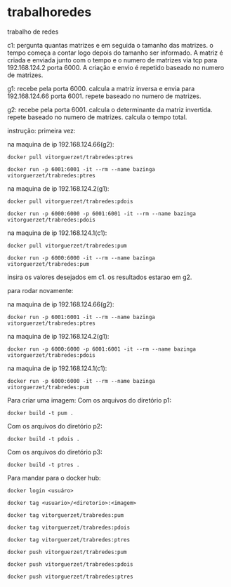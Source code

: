 # trabalhoredes
trabalho de redes 

c1:
pergunta quantas matrizes e em seguida o tamanho das matrizes.
o tempo começa a contar logo depois do tamanho ser informado.
A matriz é criada e enviada junto com o tempo e o numero de matrizes via tcp para 192.168.124.2 porta 6000.
A criação e envio é repetido baseado no numero de matrizes.

g1:
recebe pela porta 6000.
calcula a matriz inversa e envia para 192.168.124.66 porta 6001.
repete baseado no numero de matrizes.

g2:
recebe pela porta 6001.
calcula o determinante da matriz invertida.
repete baseado no numero de matrizes.
calcula o tempo total.

instrução:
primeira vez:

na maquina de ip 192.168.124.66(g2):
```
docker pull vitorguerzet/trabredes:ptres
```
```
docker run -p 6001:6001 -it --rm --name bazinga vitorguerzet/trabredes:ptres
```
na maquina de ip 192.168.124.2(g1):
```
docker pull vitorguerzet/trabredes:pdois
```
```
docker run -p 6000:6000 -p 6001:6001 -it --rm --name bazinga vitorguerzet/trabredes:pdois
```
na maquina de ip 192.168.124.1(c1):
```
docker pull vitorguerzet/trabredes:pum
```
```
docker run -p 6000:6000 -it --rm --name bazinga vitorguerzet/trabredes:pum
```
insira os valores desejados em c1.
os resultados estarao em g2.

para rodar novamente:

na maquina de ip 192.168.124.66(g2):
```
docker run -p 6001:6001 -it --rm --name bazinga vitorguerzet/trabredes:ptres
```
na maquina de ip 192.168.124.2(g1):
```
docker run -p 6000:6000 -p 6001:6001 -it --rm --name bazinga vitorguerzet/trabredes:pdois
```
na maquina de ip 192.168.124.1(c1):
```
docker run -p 6000:6000 -it --rm --name bazinga vitorguerzet/trabredes:pum
```
Para criar uma imagem:
Com os arquivos do diretório p1:
```
docker build -t pum .
```
Com os arquivos do diretório p2:
```
docker build -t pdois .
```
Com os arquivos do diretório p3:
```
docker build -t ptres .
```
Para mandar para o docker hub:
```
docker login <usuáro>
```
```
docker tag <usuario>/<diretorio>:<imagem>
```
```
docker tag vitorguerzet/trabredes:pum
```
```
docker tag vitorguerzet/trabredes:pdois
```
```
docker tag vitorguerzet/trabredes:ptres
```
```
docker push vitorguerzet/trabredes:pum
```
```
docker push vitorguerzet/trabredes:pdois
```
```
docker push vitorguerzet/trabredes:ptres
```


